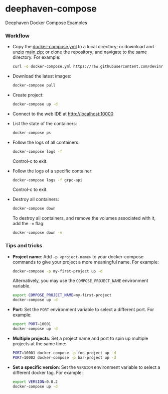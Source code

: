 # deephaven-compose
Deephaven Docker Compose Examples

### Workflow
* Copy the [docker-compose.yml](docker-compose.yml) to a local directory; or download and unzip [main.zip](https://github.com/devinrsmith/deephaven-compose/archive/refs/heads/main.zip); or clone the repository; and navigate to the same directory. For example:

    ```sh
    curl -o docker-compose.yml https://raw.githubusercontent.com/devinrsmith/deephaven-compose/main/docker-compose.yml
    ```

* Download the latest images:
    ```sh
    docker-compose pull
    ```

* Create project:
    ```sh
    docker-compose up -d
    ```
* Connect to the web IDE at [http://localhost:10000](http://localhost:10000)

* List the state of the containers:
    ```sh
    docker-compose ps
    ```

* Follow the logs of all containers:
    ```sh
    docker-compose logs -f
    ```
    Control-c to exit.

* Follow the logs of a specific container:
    ```sh
    docker-compose logs -f grpc-api
    ```
    Control-c to exit.

* Destroy all containers:
    ```sh
    docker-compose down
    ```
    To destroy all containers, and remove the volumes associated with it, add the `-v` flag:
    ```sh
    docker-compose down -v
    ```

### Tips and tricks

* **Project name**:
    Add `-p <project-name>` to your docker-compose commands to give your project a more meaningful name. For example:
    ```sh
    docker-compose -p my-first-project up -d
    ```
    Alternatively, you may use the `COMPOSE_PROJECT_NAME` environment variable.
    ```sh
    export COMPOSE_PROJECT_NAME=my-first-project
    docker-compose up -d
    ```

* **Port**:
    Set the `PORT` environment variable to select a different port. For example:
    ```sh
    export PORT=10001
    docker-compose up -d
    ```

* **Multiple projects**:
    Set a project name and port to spin up multiple projects at the same time:
    ```sh
    PORT=10001 docker-compose -p foo-project up -d
    PORT=10002 docker-compose -p bar-project up -d
    ```

* **Set a specific version**:
    Set the `VERSION` environment variable to select a different docker tag. For example:
    ```sh
    export VERSION=0.0.2
    docker-compose up -d
    ```
